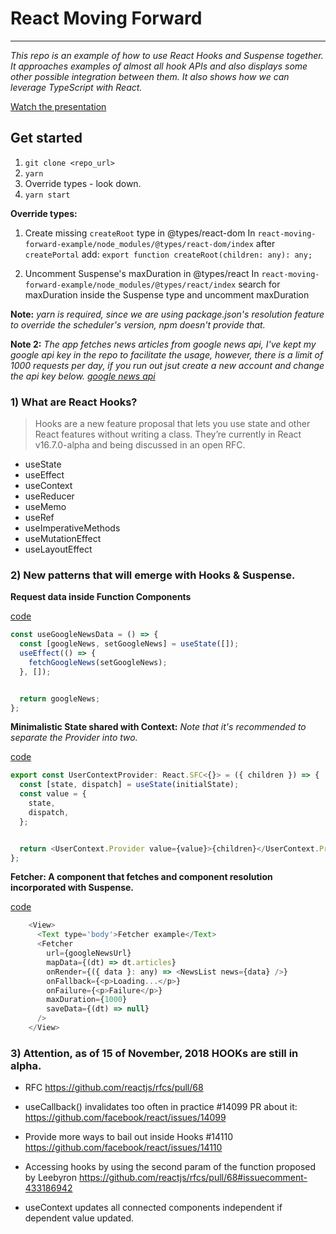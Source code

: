# React Moving Forward
--  --  --  --  --  
_This repo is an example of how to use React Hooks and Suspense together. It approaches examples of almost all hook APIs and also displays some other possible integration between them. It also shows how we can leverage TypeScript with React._


[Watch the presentation](https://youtu.be/UocLHjfgXLQ)


## Get started

1) `git clone <repo_url>`
2) `yarn`
3) Override types - look down.
4) `yarn start`


**Override types:**

1) Create missing `createRoot` type in @types/react-dom
In `react-moving-forward-example/node_modules/@types/react-dom/index` after `createPortal`
add:
`export function createRoot(children: any): any;`

2) Uncomment Suspense's maxDuration in @types/react 
In `react-moving-forward-example/node_modules/@types/react/index` search for maxDuration inside the Suspense type and uncomment maxDuration



**Note:**
_yarn is required, since we are using package.json's resolution feature to override the scheduler's version, npm doesn't provide that._

**Note 2:**
_The app fetches news articles from google news api, I've kept my google api key in the repo to facilitate the usage, however, there is a limit of 1000 requests per day, if you run out jsut create a new account and change the api key below. 
[google news api](https://newsapi.org/account)_







### 1) What are React Hooks?

> Hooks are a new feature proposal that lets you use state and other React features without writing a class. They’re currently in React v16.7.0-alpha and being discussed in an open RFC.


* useState
* useEffect
* useContext
* useReducer
* useMemo
* useRef
* useImperativeMethods
* useMutationEffect
* useLayoutEffect

### 2) New patterns that will emerge with Hooks & Suspense.

**Request data inside Function Components**

[code](https://github.com/AndreiCalazans/react-moving-forward-example/blob/8634ff1ed7aad09f0868f597d6268b79515c368d/src/modules/suspense/Suspense.tsx#L32-L39)

```JavaScript
const useGoogleNewsData = () => {
  const [googleNews, setGoogleNews] = useState([]);
  useEffect(() => {
    fetchGoogleNews(setGoogleNews);
  }, []);


  return googleNews;
};

```


**Minimalistic State shared with Context:**
_Note that it's recommended to separate the Provider into two._

[code](https://github.com/AndreiCalazans/react-moving-forward-example/blob/8634ff1ed7aad09f0868f597d6268b79515c368d/src/modules/user/ProvideUser.tsx#L21-L29)

```JavaScript
export const UserContextProvider: React.SFC<{}> = ({ children }) => {
  const [state, dispatch] = useState(initialState);
  const value = {
    state,
    dispatch,
  };


  return <UserContext.Provider value={value}>{children}</UserContext.Provider>;
};
```

**Fetcher: A component that fetches and component resolution incorporated with Suspense.**

[code](https://github.com/AndreiCalazans/react-moving-forward-example/blob/8634ff1ed7aad09f0868f597d6268b79515c368d/src/modules/fetcher/FetcherExample.tsx#L10-L21)
```JavaScript
    <View>
      <Text type='body'>Fetcher example</Text>
      <Fetcher
        url={googleNewsUrl}
        mapData={(dt) => dt.articles}
        onRender={({ data }: any) => <NewsList news={data} />}
        onFallback={<p>Loading...</p>}
        onFailure={<p>Failure</p>}
        maxDuration={1000}
        saveData={(dt) => null}
      />
    </View>
```





### 3) Attention, as of 15 of November, 2018 HOOKs are still in alpha. 
- RFC
https://github.com/reactjs/rfcs/pull/68

- useCallback() invalidates too often in practice #14099
PR about it: https://github.com/facebook/react/issues/14099

- Provide more ways to bail out inside Hooks #14110
https://github.com/facebook/react/issues/14110

- Accessing hooks by using the second param of the function proposed by Leebyron
https://github.com/reactjs/rfcs/pull/68#issuecomment-433186942

- useContext updates all connected components independent if dependent value updated.




